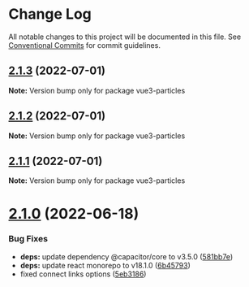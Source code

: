 # Change Log

All notable changes to this project will be documented in this file.
See [Conventional Commits](https://conventionalcommits.org) for commit guidelines.

## [2.1.3](https://github.com/matteobruni/tsparticles/compare/vue3-particles@2.1.2...vue3-particles@2.1.3) (2022-07-01)

**Note:** Version bump only for package vue3-particles





## [2.1.2](https://github.com/matteobruni/tsparticles/compare/vue3-particles@2.1.1...vue3-particles@2.1.2) (2022-07-01)

**Note:** Version bump only for package vue3-particles





## [2.1.1](https://github.com/matteobruni/tsparticles/compare/vue3-particles@2.1.0...vue3-particles@2.1.1) (2022-07-01)

**Note:** Version bump only for package vue3-particles





# [2.1.0](https://github.com/matteobruni/tsparticles/compare/vue3-particles@2.0.6...vue3-particles@2.1.0) (2022-06-18)


### Bug Fixes

* **deps:** update dependency @capacitor/core to v3.5.0 ([581bb7e](https://github.com/matteobruni/tsparticles/commit/581bb7e2f4f6aceb3535daf9223954a80f2daa81))
* **deps:** update react monorepo to v18.1.0 ([6b45793](https://github.com/matteobruni/tsparticles/commit/6b457937c41d7681a2135dfcb6ff220e578f22bb))
* fixed connect links options ([5eb3186](https://github.com/matteobruni/tsparticles/commit/5eb31866b3a9fe1328969c254f2fff0be995b1f5))
